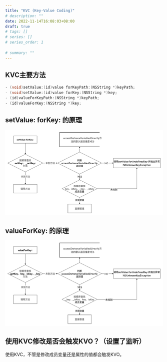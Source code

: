 ```yaml
---
title: "KVC (Key-Value Coding)"
# description: ""
date: 2022-11-14T16:08:03+08:00
draft: true
# tags: []
# series: []
# series_order: 1

# summary: ""
---
```



## KVC主要方法

```objectivec
- (void)setValue:(id)value forKeyPath:(NSString *)keyPath;
- (void)setValue:(id)value forKey:(NSString *)key;
- (id)valueForKeyPath:(NSString *)keyPath;
- (id)valueForKey:(NSString *)key;
```

## setValue: forKey: 的原理

![0](0.png)

## valueForKey: 的原理

![1](1.png)

## 使用KVC修改是否会触发KVO？（设置了监听）

使用KVC，不管是修改成员变量还是属性的值都会触发KVO。